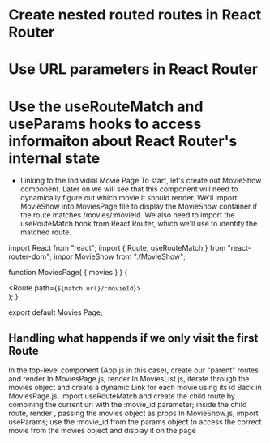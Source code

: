 # Create  nested routed routes in React Router
# Use URL parameters in React Router
# Use the useRouteMatch and useParams hooks to access informaiton about React Router's internal state


- Linking to the Individial Movie Page
    To start, let's create out MovieShow component. Later on we will see that this component will need to dynamically figure out which movie it should render. 
We'll import  MovieShow into MoviesPage file to display the MovieShow container if the route matches /movies/:movieId. We also need to import the useRouteMatch hook from React Router, which we'll use to identify the matched route. 

import React from "react";
import { Route, useRouteMatch } from "react-router-dom";
impor MovieShow from "./MovieShow";


function MoviesPage( { movies } ) {
    <div>
        <MovieList movies={movies} />
        <Route path={`${match.url}/:movieId`}>
            <MovieShow />
        </Route>
    </div>
    );
}

export default Movies Page;

## Handling what happends if we only visit the first Route
In the top-level component (App.js in this case), create our "parent" routes and render <MoviesPage>
In MoviesPage.js, render <MoviesList>
In MoviesList.js, iterate through the movies object and create a dynamic Link for each movie using its id
Back in MoviesPage.js, import useRouteMatch and create the child route by combining the current url with the :movie_id parameter; inside the child route, render <MovieShow>, passing the movies object as props
In MovieShow.js, import useParams; use the :movie_id from the params object to access the correct movie from the movies object and display it on the page
